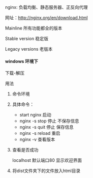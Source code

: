 nginx: 负载均衡、静态服务器、正反向代理

网址：http://nginx.org/en/download.html

Mainline 所有功能都全的版本

Stable version 稳定版

Legacy versions 老版本

#### windows 环境下

下载-解压

用法

1. 命令环境

2. 具体命令：

   - start nginx 启动
   - nginx -s stop 停止 不保存信息
   - nginx -s quit 停止 保存信息
   - nginx -s reload 重启
   - nginx -v 查看版本

3. 查看是否成功

   localhost 默认端口80 显示欢迎界面

4. 将dist文件夹下的文件放入html目录